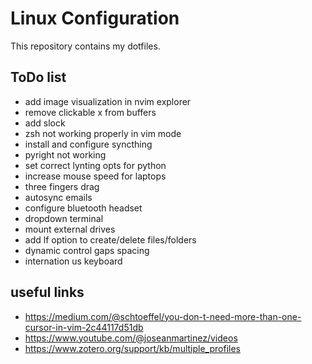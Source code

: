 # Linux Configuration
This repository contains my dotfiles.

## ToDo list
- add image visualization in nvim explorer
- remove clickable x from buffers
- add slock
- zsh not working properly in vim mode
- install and configure syncthing
- pyright not working
- set correct lynting opts for python
- increase mouse speed for laptops
- three fingers drag
- autosync emails
- configure bluetooth headset
- dropdown terminal
- mount external drives
- add lf option to create/delete files/folders
- dynamic control gaps spacing
- internation us keyboard

## useful links
- https://medium.com/@schtoeffel/you-don-t-need-more-than-one-cursor-in-vim-2c44117d51db
- https://www.youtube.com/@joseanmartinez/videos
- https://www.zotero.org/support/kb/multiple_profiles
